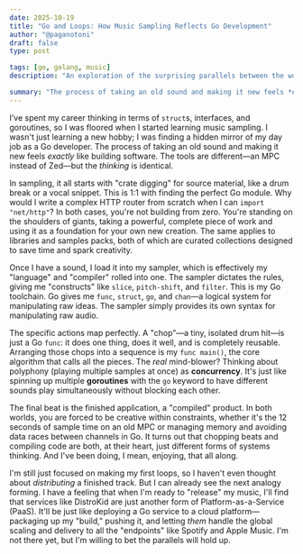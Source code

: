 ```yaml
---
date: 2025-10-19
title: "Go and Loops: How Music Sampling Reflects Go Development"
author: "@paganotoni"
draft: false
type: post

tags: [go, golang, music]
description: "An exploration of the surprising parallels between the worlds of music sampling and Go programming, from finding libraries to managing concurrency."

summary: "The process of taking an old sound and making it new feels *exactly* like building software. The tools are different—an MPC instead of Zed—but the *thinking* is identical."
---
```


I’ve spent my career thinking in terms of `struct`s, interfaces, and goroutines, so I was floored when I started learning music sampling. I wasn't just learning a new hobby; I was finding a hidden mirror of my day job as a Go developer. The process of taking an old sound and making it new feels *exactly* like building software. The tools are different—an MPC instead of Zed—but the *thinking* is identical.

In sampling, it all starts with "crate digging" for source material, like a drum break or a vocal snippet. This is 1:1 with finding the perfect Go module. Why would I write a complex HTTP router from scratch when I can `import "net/http"`? In both cases, you're not building from zero. You're standing on the shoulders of giants, taking a powerful, complete piece of work and using it as a foundation for your own new creation. The same applies to libraries and samples packs, both of which are curated collections designed to save time and spark creativity.

Once I have a sound, I load it into my sampler, which is effectively my "language" and "compiler" rolled into one. The sampler dictates the rules, giving me "constructs" like `slice`, `pitch-shift`, and `filter`. This is my Go toolchain. Go gives me `func`, `struct`, `go`, and `chan`—a logical system for manipulating raw ideas. The sampler simply provides its own syntax for manipulating raw audio.

The specific actions map perfectly. A "chop"—a tiny, isolated drum hit—is just a Go `func`: it does one thing, does it well, and is completely reusable. Arranging those chops into a sequence is my `func main()`, the core algorithm that calls all the pieces. The *real* mind-blower? Thinking about polyphony (playing multiple samples at once) as **concurrency**. It's just like spinning up multiple **goroutines** with the `go` keyword to have different sounds play simultaneously without blocking each other.

The final beat is the finished application, a "compiled" product. In both worlds, you are forced to be creative within constraints, whether it's the 12 seconds of sample time on an old MPC or managing memory and avoiding data races between channels in Go. It turns out that chopping beats and compiling code are both, at their heart, just different forms of systems thinking. And I've been doing, I mean, enjoying, that all along.

I'm still just focused on making my first loops, so I haven't even thought about *distributing* a finished track. But I can already see the next analogy forming. I have a feeling that when I'm ready to "release" my music, I'll find that services like DistroKid are just another form of Platform-as-a-Service (PaaS). It'll be just like deploying a Go service to a cloud platform—packaging up my "build," pushing it, and letting *them* handle the global scaling and delivery to all the "endpoints" like Spotify and Apple Music. I'm not there yet, but I'm willing to bet the parallels will hold up.
